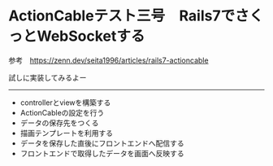 # ActionCableテスト三号　Rails7でさくっとWebSocketする

参考　https://zenn.dev/seita1996/articles/rails7-actioncable

試しに実装してみるよー

----

- controllerとviewを構築する
- ActionCableの設定を行う
- データの保存先をつくる
- 描画テンプレートを利用する
- データを保存した直後にフロントエンドへ配信する
- フロントエンドで取得したデータを画面へ反映する